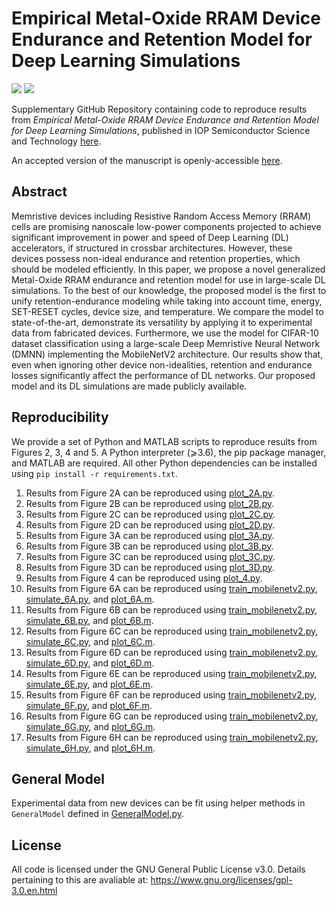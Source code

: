 # Empirical Metal-Oxide RRAM Device Endurance and Retention Model for Deep Learning Simulations

![](https://img.shields.io/badge/license-GPL-blue.svg)
[![](https://img.shields.io/badge/python-3.6+-blue.svg)](https://www.python.org/)

Supplementary GitHub Repository containing code to reproduce results from *Empirical Metal-Oxide RRAM Device Endurance and Retention Model for Deep Learning Simulations*, published in IOP Semiconductor Science and Technology [here](https://doi.org/10.1088/1361-6641/abf29d). 

An accepted version of the manuscript is openly-accessible [here](https://coreylammie.me/IOP-SST-2021.pdf).

## Abstract
Memristive devices including Resistive Random Access Memory (RRAM) cells are promising nanoscale low-power components projected to achieve significant improvement in power and speed of Deep Learning (DL) accelerators, if structured in crossbar architectures. However, these devices possess non-ideal endurance and retention properties, which should be modeled efficiently. In this paper, we propose a novel generalized Metal-Oxide RRAM endurance and retention model for use in large-scale DL simulations. To the best of our knowledge, the proposed model is the first to unify retention-endurance modeling while taking into account time, energy, SET-RESET cycles, device size, and temperature. We compare the model to state-of-the-art, demonstrate its versatility by applying it to experimental data from fabricated devices. Furthermore, we use the model for CIFAR-10 dataset classification using a large-scale Deep Memristive Neural Network (DMNN) implementing the MobileNetV2 architecture. Our results show that, even when ignoring other device non-idealities, retention and endurance losses significantly affect the performance of DL networks. Our proposed model and its DL simulations are made publicly available.

## Reproducibility
We provide a set of Python and MATLAB scripts to reproduce results from Figures 2, 3, 4 and 5. A Python interpreter (⩾3.6), the pip package manager, and MATLAB are required. All other Python dependencies can be installed using `pip install -r requirements.txt`.

1. Results from Figure 2A can be reproduced using [plot_2A.py](plot_2A.py).
2. Results from Figure 2B can be reproduced using [plot_2B.py](plot_2B.py).
3. Results from Figure 2C can be reproduced using [plot_2C.py](plot_2C.py).
4. Results from Figure 2D can be reproduced using [plot_2D.py](plot_2D.py).
5. Results from Figure 3A can be reproduced using [plot_3A.py](plot_3A.py).
6. Results from Figure 3B can be reproduced using [plot_3B.py](plot_3B.py).
7. Results from Figure 3C can be reproduced using [plot_3C.py](plot_3C.py).
8. Results from Figure 3D can be reproduced using [plot_3D.py](plot_3D.py).
9. Results from Figure 4 can be reproduced using [plot_4.py](plot_4.py).
10. Results from Figure 6A can be reproduced using [train_mobilenetv2.py](train_mobilenetv2.py), [simulate_6A.py](simulate_6A.py), and [plot_6A.m](plot_6A.m).
11. Results from Figure 6B can be reproduced using [train_mobilenetv2.py](train_mobilenetv2.py), [simulate_6B.py](simulate_6B.py), and [plot_6B.m](plot_6B.m).
12. Results from Figure 6C can be reproduced using [train_mobilenetv2.py](train_mobilenetv2.py), [simulate_6C.py](simulate_6C.py), and [plot_6C.m](plot_6C.m).
13. Results from Figure 6D can be reproduced using [train_mobilenetv2.py](train_mobilenetv2.py), [simulate_6D.py](simulate_6D.py), and [plot_6D.m](plot_6D.m).
14. Results from Figure 6E can be reproduced using [train_mobilenetv2.py](train_mobilenetv2.py), [simulate_6E.py](simulate_6E.py), and [plot_6E.m](plot_6E.m).
15. Results from Figure 6F can be reproduced using [train_mobilenetv2.py](train_mobilenetv2.py), [simulate_6F.py](simulate_6F.py), and [plot_6F.m](plot_6F.m).
16. Results from Figure 6G can be reproduced using [train_mobilenetv2.py](train_mobilenetv2.py), [simulate_6G.py](simulate_6G.py), and [plot_6G.m](plot_6G.m).
17. Results from Figure 6H can be reproduced using [train_mobilenetv2.py](train_mobilenetv2.py), [simulate_6H.py](simulate_6H.py), and [plot_6H.m](plot_6H.m).

## General Model
Experimental data from new devices can be fit using helper methods in `GeneralModel` defined in [GeneralModel.py](GeneralModel.py).

## License
All code is licensed under the GNU General Public License v3.0. Details pertaining to this are avaliable at: https://www.gnu.org/licenses/gpl-3.0.en.html
